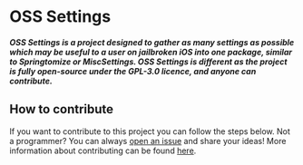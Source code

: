 # OSS Settings
##### OSS Settings is a project designed to gather as many settings as possible which may be useful to a user on jailbroken iOS into one package, similar to Springtomize or MiscSettings. OSS Settings is different as the project is fully open-source under the GPL-3.0 licence, and anyone can contribute.

## How to contribute
If you want to contribute to this project you can follow the steps below. Not a programmer? You can always [open an issue](https://github.com/castyte/osssettings/issues/new) and share your ideas! More information about contributing can be found [here](https://github.com/castyte/osssettings/blob/master/CONTRIBUTING.md).
